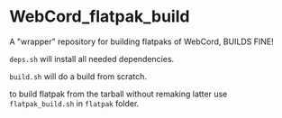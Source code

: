 # WebCord_flatpak_build
A "wrapper" repository for building flatpaks of WebCord, BUILDS FINE!

`deps.sh` will install all needed dependencies. 

`build.sh` will do a build from scratch. 

to build flatpak from the tarball without remaking latter use `flatpak_build.sh` in `flatpak` folder.
